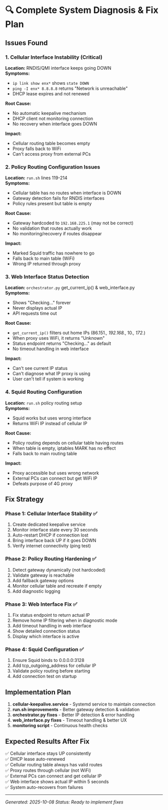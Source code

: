 # 🔍 Complete System Diagnosis & Fix Plan

## Issues Found

### 1. Cellular Interface Instability (Critical)
**Location:** RNDIS/QMI interface keeps going DOWN  
**Symptoms:**
- `ip link show enx*` shows `state DOWN`
- `ping -I enx* 8.8.8.8` returns "Network is unreachable"
- DHCP lease expires and not renewed

**Root Cause:**
- No automatic keepalive mechanism
- DHCP client not monitoring connection
- No recovery when interface goes DOWN

**Impact:**
- Cellular routing table becomes empty
- Proxy falls back to WiFi
- Can't access proxy from external PCs

### 2. Policy Routing Configuration Issues
**Location:** `run.sh` lines 119-214  
**Symptoms:**
- Cellular table has no routes when interface is DOWN
- Gateway detection fails for RNDIS interfaces
- Policy rules present but table is empty

**Root Cause:**
- Gateway hardcoded to `192.168.225.1` (may not be correct)
- No validation that routes actually work
- No monitoring/recovery if routes disappear

**Impact:**
- Marked Squid traffic has nowhere to go
- Falls back to main table (WiFi)
- Wrong IP returned through proxy

### 3. Web Interface Status Detection
**Location:** `orchestrator.py` get_current_ip() & web_interface.py  
**Symptoms:**
- Shows "Checking..." forever
- Never displays actual IP
- API requests time out

**Root Cause:**
- `get_current_ip()` filters out home IPs (86.151.*, 192.168.*, 10.*, 172.*)
- When proxy uses WiFi, it returns "Unknown"
- Status endpoint returns "Checking..." as default
- No timeout handling in web interface

**Impact:**
- Can't see current IP status
- Can't diagnose what IP proxy is using
- User can't tell if system is working

### 4. Squid Routing Configuration
**Location:** `run.sh` policy routing setup  
**Symptoms:**
- Squid works but uses wrong interface
- Returns WiFi IP instead of cellular IP

**Root Cause:**
- Policy routing depends on cellular table having routes
- When table is empty, iptables MARK has no effect
- Falls back to main routing table

**Impact:**
- Proxy accessible but uses wrong network
- External PCs can connect but get WiFi IP
- Defeats purpose of 4G proxy

## Fix Strategy

### Phase 1: Cellular Interface Stability ✅
1. Create dedicated keepalive service
2. Monitor interface state every 30 seconds
3. Auto-restart DHCP if connection lost
4. Bring interface back UP if it goes DOWN
5. Verify internet connectivity (ping test)

### Phase 2: Policy Routing Hardening ✅
1. Detect gateway dynamically (not hardcoded)
2. Validate gateway is reachable
3. Add fallback gateway options
4. Monitor cellular table and recreate if empty
5. Add diagnostic logging

### Phase 3: Web Interface Fix ✅
1. Fix status endpoint to return actual IP
2. Remove home IP filtering when in diagnostic mode
3. Add timeout handling in web interface
4. Show detailed connection status
5. Display which interface is active

### Phase 4: Squid Configuration ✅
1. Ensure Squid binds to 0.0.0.0:3128
2. Add tcp_outgoing_address for cellular IP
3. Validate policy routing before starting
4. Add connection test on startup

## Implementation Plan

1. **cellular-keepalive.service** - Systemd service to maintain connection
2. **run.sh improvements** - Better gateway detection & validation
3. **orchestrator.py fixes** - Better IP detection & error handling
4. **web_interface.py fixes** - Timeout handling & better UX
5. **monitoring script** - Continuous health checks

## Expected Results After Fix

✅ Cellular interface stays UP consistently  
✅ DHCP lease auto-renewed  
✅ Cellular routing table always has valid routes  
✅ Proxy routes through cellular (not WiFi)  
✅ External PCs can connect and get cellular IP  
✅ Web interface shows actual IP within 5 seconds  
✅ System auto-recovers from failures

---
*Generated: 2025-10-08*
*Status: Ready to implement fixes*

